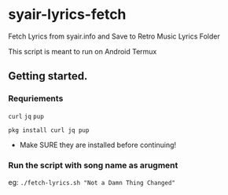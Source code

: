 # syair-lyrics-fetch
Fetch Lyrics from syair.info and Save to Retro Music Lyrics Folder

This script is meant to run on Android Termux

## Getting started. 
### Requriements
`curl` `jq` `pup`
```
pkg install curl jq pup
```
- Make SURE they are installed before continuing!


### Run the script with song name as arugment
eg:
`./fetch-lyrics.sh "Not a Damn Thing Changed"`
